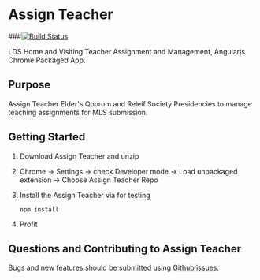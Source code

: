# Assign Teacher

###[![Build Status](https://travis-ci.org/jzumbrun/assign-teacher.svg?branch=master)](https://travis-ci.org/jzumbrun/assign-teacher)

LDS Home and Visiting Teacher Assignment and Management, Angularjs Chrome Packaged App.

## Purpose
Assign Teacher Elder's Quorum and Releif Society Presidencies to manage teaching assignments for MLS submission.

## Getting Started

1. Download Assign Teacher and unzip
2. Chrome -> Settings -> check Developer mode
	-> Load unpackaged extension
	-> Choose Assign Teacher Repo
3. Install the Assign Teacher via for testing
    ```
    npm install
    ```

4. Profit

## Questions and Contributing to Assign Teacher

Bugs and new features should be submitted using [Github issues](https://github.com/jzumbrun/assign-teacher/issues/new).